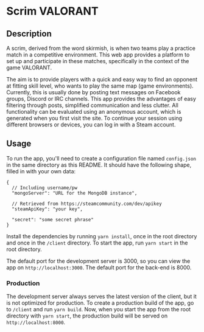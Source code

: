 # Scrim VALORANT

## Description

A scrim, derived from the word skirmish, is when two teams play a practice match in a competitive environment. This web app provides a platform to set up and participate in these matches, specifically in the context of the game VALORANT.

The aim is to provide players with a quick and easy way to find an opponent at fitting skill level, who wants to play the same map (game environments). Currently, this is usually done by posting text messages on Facebook groups, Discord or IRC channels. This app provides the advantages of easy filtering through posts, simplified communication and less clutter.
All functionality can be evaluated using an anonymous account, which is generated when you first visit the site. To continue your session using different browsers or devices, you can log in with a Steam account.

## Usage

To run the app, you'll need to create a configuration file named `config.json` in the same directory as this README. It should have the following shape, filled in with your own data:

```
{
  // Including username/pw
  "mongoServer": "URL for the MongoDB instance",

  // Retrieved from https://steamcommunity.com/dev/apikey
  "steamApiKey": "your key",

  "secret": "some secret phrase"
}
```

Install the dependencies by running `yarn install`, once in the root directory and once in the `/client` directory. To start the app, run `yarn start` in the root directory.

The default port for the development server is 3000, so you can view the app on `http://localhost:3000`. The default port for the back-end is 8000.

### Production

The development server always serves the latest version of the client, but it is not optimized for production. To create a production build of the app, go to `/client` and run `yarn build`. Now, when you start the app from the root directory with `yarn start`, the production build will be served on `http://localhost:8000`.
